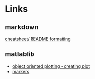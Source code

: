 # Links
## markdown
[cheatsheet/ README formatting](https://github.com/adam-p/markdown-here/wiki/Markdown-Cheatsheet)
<br>
## matlablib
  * [object oriented plotting - creating plot](https://matplotlib.org/3.1.0/api/_as_gen/matplotlib.axes.Axes.plot.html)
  * [markers](https://matplotlib.org/3.1.3/api/markers_api.html)
